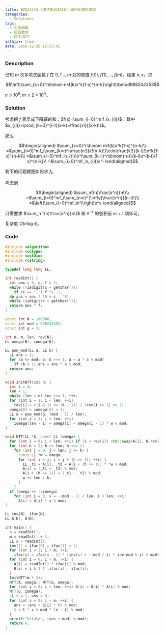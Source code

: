 ```yaml
---
title: BZOJ4734 [清华集训2016] 如何优雅地求和
categories:
  - Solutions
tags:
  - 生成函数
  - 组合数学
  - FFT/NTT
mathjax: true
date: 2018-12-26 15:55:41
---
```


### Description

已知 $m$ 次多项式函数 $f$ 在 $0,1\dots,m$ 处的取值 $f(0),f(1),\dots,f(m)$，给定 $n,x$，求

$$\left(\sum_{k=0}^n\binom nkf(k)x^k(1-x)^{n-k}\right)\bmod998244353$$

$n\leqslant10^9,m\leqslant2\times10^4$。

<!--more-->

### Solution

考虑把 $f$ 表示成下降幂的和：$f(x)=\sum_{i=0}^m f_ix_{(i)}$，其中 $x_{(i)}=\prod_{k=0}^{i-1}(x-k)=\frac{x!}{(x-k)!}$。

那么

$$\begin{aligned}
&\sum_{k=0}^n\binom nkf(k)x^k(1-x)^{n-k}\\
=&\sum_{i=0}^mf_i\sum_{k=i}^n\frac{n!}{k!(n-k)!}\cdot\frac{k!}{(k-i)!}x^k(1-x)^{n-k}\\
=&\sum_{i=0}^mf_in_{(i)}x^i\sum_{k=i}^n\binom{n-i}{k-i}x^{k-i}(1-x)^{n-k}\\
=&\sum_{i=0}^mf_in_{(i)}x^i
\end{aligned}$$

剩下的问题就是如何求 $f_i$。

考虑到

$$\begin{aligned}
&\sum_nf(n)\frac{x^n}{n!}\\
=&\sum_{i=0}^mf_i\sum_{n=i}^{\infty}\frac{x^n}{(n-i)!}\\
=&\left(\sum_{i=0}^mf_ix^i\right)e^x
\end{aligned}$$

只需要求 $\sum_n f(n)\frac{x^n}{n!}$ 和 $e^{-x}$ 的卷积前 $m+1$ 项即可。

复杂度 $O(n\log n)$。

### Code

```cpp
#include <algorithm>
#include <cctype>
#include <cstdio>
#include <cstring>

typedef long long LL;

int readInt() {
  int ans = 0, c, f = 1;
  while (!isdigit(c = getchar()))
    if (c == '-') f *= -1;
  do ans = ans * 10 + c - '0';
  while (isdigit(c = getchar()));
  return ans * f;
}

const int N = 100000;
const int mod = 998244353;
const int g = 3;

int n, m, len, rev[N];
LL omega[N], iomega[N];

LL pow_mod(LL a, LL b) {
  LL ans = 1;
  for (a %= mod; b; b >>= 1, a = a * a % mod)
    if (b & 1) ans = ans * a % mod;
  return ans;
}

void InitNTT(int n) {
  int k = 0;
  len = 1;
  while (len < n) len <<= 1, ++k;
  for (int i = 1; i < len; ++i)
    rev[i] = ((i & 1) << (k - 1)) | (rev[i >> 1] >> 1);
  omega[0] = iomega[0] = 1;
  LL w = pow_mod(g, (mod - 1) / len);
  for (int i = 1; i < len; ++i)
    iomega[len - i] = omega[i] = omega[i - 1] * w % mod;
}

void NTT(LL *A, const LL *omega) {
  for (int i = 0; i < len; ++i) if (i < rev[i]) std::swap(A[i], A[rev[i]]);
  for (int h = 2; h <= len; h <<= 1)
    for (int j = 0; j < len; j += h) {
      const LL *w = omega;
      for (int i = j; i < j + (h >> 1); ++i) {
        LL _t1 = A[i], _t2 = A[i + (h >> 1)] * *w % mod;
        A[i] = (_t1 + _t2) % mod;
        A[i + (h >> 1)] = (_t1 - _t2) % mod;
        w += len / h;
      }
    }
  if (omega == ::iomega)
    for (int i = 0, v = -(mod - 1) / len; i < len; ++i)
      A[i] = A[i] * v % mod;
}

LL inv[N], ifac[N];
LL A[N], G[N];

int main() {
  n = readInt();
  m = readInt() + 1;
  LL x = readInt();
  inv[1] = ifac[0] = ifac[1] = 1;
  for (int i = 2; i < m; ++i)
    ifac[i] = ifac[i - 1] * (inv[i] = -(mod / i) * inv[mod % i] % mod) % mod;
  for (int i = 0; i < m; ++i) {
    A[i] = readInt() * ifac[i] % mod;
    G[i] = i & 1 ? -ifac[i] : ifac[i];
  }
  InitNTT(m * 2);
  NTT(A, omega); NTT(G, omega);
  for (int i = 0; i < len; ++i) G[i] = G[i] * A[i] % mod;
  NTT(G, iomega);
  LL t = 1, ans = 0;
  for (int i = 0; i < m; ++i) {
    ans = (ans + G[i] * t) % mod;
    t = t * x % mod * (n - i) % mod;
  }
  printf("%lld\n", (ans + mod) % mod);
  return 0;
}
```
